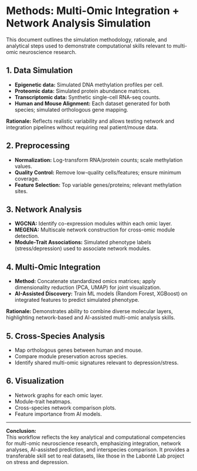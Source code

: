 # Methods: Multi-Omic Integration + Network Analysis Simulation

This document outlines the simulation methodology, rationale, and analytical steps used to demonstrate computational skills relevant to multi-omic neuroscience research.

## 1. Data Simulation

- **Epigenetic data:** Simulated DNA methylation profiles per cell.
- **Proteomic data:** Simulated protein abundance matrices.
- **Transcriptomic data:** Synthetic single-cell RNA-seq counts.
- **Human and Mouse Alignment:** Each dataset generated for both species; simulated orthologous gene mapping.

**Rationale:** Reflects realistic variability and allows testing network and integration pipelines without requiring real patient/mouse data.

## 2. Preprocessing

- **Normalization:** Log-transform RNA/protein counts; scale methylation values.
- **Quality Control:** Remove low-quality cells/features; ensure minimum coverage.
- **Feature Selection:** Top variable genes/proteins; relevant methylation sites.

## 3. Network Analysis

- **WGCNA:** Identify co-expression modules within each omic layer.
- **MEGENA:** Multiscale network construction for cross-omic module detection.
- **Module-Trait Associations:** Simulated phenotype labels (stress/depression) used to associate network modules.

## 4. Multi-Omic Integration

- **Method:** Concatenate standardized omics matrices; apply dimensionality reduction (PCA, UMAP) for joint visualization.
- **AI-Assisted Discovery:** Train ML models (Random Forest, XGBoost) on integrated features to predict simulated phenotype.

**Rationale:** Demonstrates ability to combine diverse molecular layers, highlighting network-based and AI-assisted multi-omic analysis skills.

## 5. Cross-Species Analysis

- Map orthologous genes between human and mouse.
- Compare module preservation across species.
- Identify shared multi-omic signatures relevant to depression/stress.

## 6. Visualization

- Network graphs for each omic layer.
- Module-trait heatmaps.
- Cross-species network comparison plots.
- Feature importance from AI models.

---

**Conclusion:**  
This workflow reflects the key analytical and computational competencies for multi-omic neuroscience research, emphasizing integration, network analyses, AI-assisted prediction, and interspecies comparison. It provides a transferable skill set to real datasets, like those in the Labonté Lab project on stress and depression.

